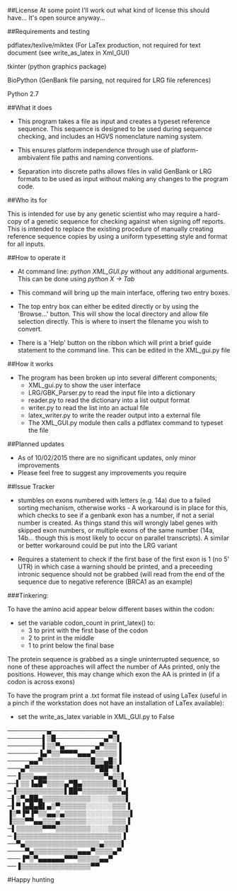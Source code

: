 ##License 
At some point I'll work out what kind of license this should have...
It's open source anyway...

##Requirements and testing

pdflatex/texlive/miktex (For LaTex production, not required for text document (see write\_as\_latex in Xml_GUI)

tkinter (python graphics package)

BioPython (GenBank file parsing, not required for LRG file references)

Python 2.7

##What it does

- This program takes a file as input and creates a typeset reference sequence.
This sequence is designed to be used during sequence checking, and includes an
HGVS nomenclature naming system.

- This ensures platform independence through use of platform-ambivalent file paths
and naming conventions. 

- Separation into discrete paths allows files in valid GenBank or LRG formats to be used as input
without making any changes to the program code.

##Who its for

This is intended for use by any genetic scientist who may require a hard-copy of a genetic sequence 
for checking against when signing off reports. This is intended to replace the existing procedure
of manually creating reference sequence copies by using a uniform typesetting style and format for
all inputs.

##How to operate it
- At command line: *python XML_GUI.py* without any additional arguments. This can be done using *python X -> Tab*

- This command will bring up the main interface, offering two entry boxes. 

- The top entry box can either be edited directly or by using the 'Browse...' button. This 
will show the local directory and allow file selection directly. This is where to insert the
filename you wish to convert.

- There is a 'Help' button on the ribbon which will print a brief guide statement
to the command line. This can be edited in the XML_gui.py file

##How it works

- The program has been broken up into several different components;
    - XML_gui.py to show the user interface
    - LRG/GBK_Parser.py to read the input file into a dictionary
    - reader.py to read the dictionary into a list output format
    - writer.py to read the list into an actual file
    - latex_writer.py to write the reader output into a external file 
    - The XML_GUI.py module then calls a pdflatex command to typeset the file

##Planned updates

- As of 10/02/2015 there are no significant updates, only minor improvements
- Please feel free to suggest any improvements you require

##Issue Tracker
- stumbles on exons numbered with letters (e.g. 14a) due to a failed sorting mechanism, otherwise works
        - A workaround is in place for this, which checks to see if a genbank exon has a number, if not a serial number is created. As things stand this will wrongly label genes with skipped exon numbers, or multiple exons of the same number (14a, 14b... though this is most likely to occur on parallel transcripts). A similar or better workaround could be put into the LRG variant

- Requires a statement to check if the first base of the first exon is 1 (no 5' UTR) in which case a warning should be printed, and a preceeding intronic sequence should not be grabbed (will read from the end of the sequence due to negative reference (BRCA1 as an example)


###Tinkering:

To have the amino acid appear below different bases within the codon:
* set the variable codon_count in print_latex() to:
    - 3 to print with the first base of the codon
    - 2 to print in the middle
    - 1 to print below the final base

The protein sequence is grabbed as a single uninterrupted sequence, so none of these 
approaches will affect the number of AAs printed, only the positions. However, this 
may change which exon the AA is printed in (if a codon is across exons)

To have the program print a .txt format file instead of using LaTex (useful in a pinch if the workstation
does not have an installation of LaTex available):
* set the write_as_latex variable in XML_GUI.py to False



─────────▄──────────────▄<br>
────────▌▒█───────────▄▀▒▌<br>
────────▌▒▒▀▄───────▄▀▒▒▒▐<br>
───────▐▄▀▒▒▀▀▀▀▄▄▄▀▒▒▒▒▒▐<br>
─────▄▄▀▒▒▒▒▒▒▒▒▒▒▒█▒▒▄█▒▐<br>
───▄▀▒▒▒▒▒▒▒▒▒▒▒▒▒▒▒▀██▀▒▌<br>
──▐▒▒▒▄▄▄▒▒▒▒▒▒▒▒▒▒▒▒▒▀▄▒▒▌<br>
──▌▒▒▐▄█▀▒▒▒▒▄▀█▄▒▒▒▒▒▒▒█▒▐<br>
─▐▒▒▒▒▒▒▒▒▒▒▒▌██▀▒▒▒▒▒▒▒▒▀▄▌<br>
─▌▒▀▄██▄▒▒▒▒▒▒▒▒▒▒▒░░░░▒▒▒▒▌<br>
─▌▀▐▄█▄█▌▄▒▀▒▒▒▒▒▒░░░░░░▒▒▒▐<br>
▐▒▀▐▀▐▀▒▒▄▄▒▄▒▒▒▒▒░░░░░░▒▒▒▒▌<br>
▐▒▒▒▀▀▄▄▒▒▒▄▒▒▒▒▒▒░░░░░░▒▒▒▐<br>
─▌▒▒▒▒▒▒▀▀▀▒▒▒▒▒▒▒▒░░░░▒▒▒▒▌<br>
─▐▒▒▒▒▒▒▒▒▒▒▒▒▒▒▒▒▒▒▒▒▒▒▒▒▐<br>
──▀▄▒▒▒▒▒▒▒▒▒▒▒▒▒▒▒▒▒▄▒▒▒▒▌<br>
────▀▄▒▒▒▒▒▒▒▒▒▒▄▄▄▀▒▒▒▒▄▀<br>
───▐▀▒▀▄▄▄▄▄▄▀▀▀▒▒▒▒▒▄▄▀<br>
 ──▐▒▒▒▒▒▒▒▒▒▒▒▒▒▒▒▒▀▀<br>

#Happy hunting
